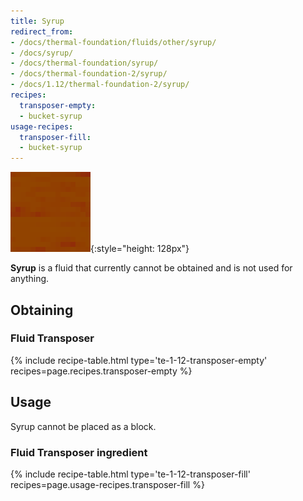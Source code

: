 ```yaml
---
title: Syrup
redirect_from:
- /docs/thermal-foundation/fluids/other/syrup/
- /docs/syrup/
- /docs/thermal-foundation/syrup/
- /docs/thermal-foundation-2/syrup/
- /docs/1.12/thermal-foundation-2/syrup/
recipes:
  transposer-empty:
  - bucket-syrup
usage-recipes:
  transposer-fill:
  - bucket-syrup
---
```


![Syrup](/assets/images/thermal-foundation-2/syrup.gif){:style="height: 128px"}


**Syrup** is a fluid that currently cannot be obtained and is not used for
anything.


Obtaining
---------

### Fluid Transposer
{% include recipe-table.html type='te-1-12-transposer-empty' recipes=page.recipes.transposer-empty %}


Usage
-----

Syrup cannot be placed as a block.

### Fluid Transposer ingredient
{% include recipe-table.html type='te-1-12-transposer-fill' recipes=page.usage-recipes.transposer-fill %}
